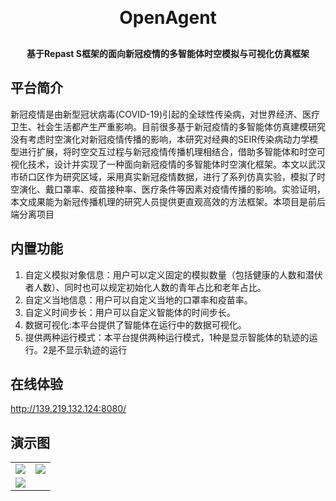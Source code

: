 <h1 align="center" style="margin:30px 0 30px;font-weight:bold">OpenAgent</h1>
<h4 align="center">基于Repast S框架的面向新冠疫情的多智能体时空模拟与可视化仿真框架</h4>

## 平台简介
新冠疫情是由新型冠状病毒(COVID-19)引起的全球性传染病，对世界经济、医疗卫生、社会生活都产生严重影响。目前很多基于新冠疫情的多智能体仿真建模研究没有考虑时空演化对新冠疫情传播的影响，本研究对经典的SEIR传染病动力学模型进行扩展，将时空交互过程与新冠疫情传播机理相结合，借助多智能体和时空可视化技术，设计并实现了一种面向新冠疫情的多智能体时空演化框架。本文以武汉市硚口区作为研究区域，采用真实新冠疫情数据，进行了系列仿真实验，模拟了时空演化、戴口罩率、疫苗接种率、医疗条件等因素对疫情传播的影响。实验证明，本文成果能为新冠传播机理的研究人员提供更直观高效的方法框架。本项目是前后端分离项目

## 内置功能
1. 自定义模拟对象信息：用户可以定义固定的模拟数量（包括健康的人数和潜伏者人数）、同时也可以规定初始化人数的青年占比和老年占比。
2. 自定义当地信息：用户可以自定义当地的口罩率和疫苗率。
3. 自定义时间步长：用户可以自定义智能体的时间步长。
4. 数据可视化:本平台提供了智能体在运行中的数据可视化。
5. 提供两种运行模式：本平台提供两种运行模式，1种是显示智能体的轨迹的运行。2是不显示轨迹的运行

## 在线体验 
http://139.219.132.124:8080/

## 演示图
<table>
  <tr>
    <td>
      <img src="https://agentyou.oss-cn-beijing.aliyuncs.com/1.png"></img>
    </td>
      <td>
      <img src="https://agentyou.oss-cn-beijing.aliyuncs.com/2.png"></img>
    </td>
  </tr>
  <tr>
    <td>
      <img src="https://agentyou.oss-cn-beijing.aliyuncs.com/3.png"></img>
    </td>
  </tr>
</table>
